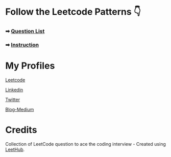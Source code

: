 # Follow the Leetcode Patterns 👇

### ➡ [Question List](https://seanprashad.com/leetcode-patterns/)

### ➡ [Instruction](https://github.com/SeanPrashad/leetcode-patterns)

# My Profiles

[Leetcode](https://leetcode.com/mindwr4pper/)

[Linkedin](https://www.linkedin.com/in/apurva866/)

[Twitter](https://twitter.com/mindwrapper)

[Blog-Medium](https://medium.com/@apurva866)

# Credits

Collection of LeetCode question to ace the coding interview - Created using [LeetHub](https://github.com/QasimWani/LeetHub).
